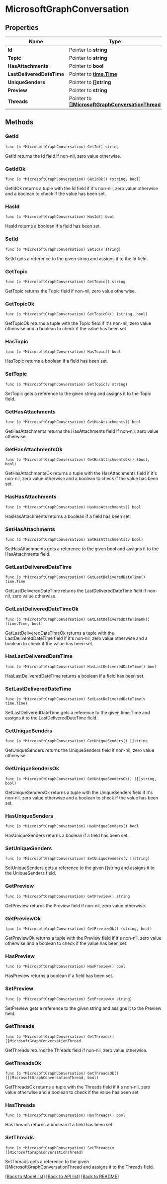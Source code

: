 # MicrosoftGraphConversation

## Properties

Name | Type | Description | Notes
------------ | ------------- | ------------- | -------------
**Id** | Pointer to **string** |  | [optional] 
**Topic** | Pointer to **string** |  | [optional] 
**HasAttachments** | Pointer to **bool** |  | [optional] 
**LastDeliveredDateTime** | Pointer to [**time.Time**](time.Time.md) |  | [optional] 
**UniqueSenders** | Pointer to **[]string** |  | [optional] 
**Preview** | Pointer to **string** |  | [optional] 
**Threads** | Pointer to [**[]MicrosoftGraphConversationThread**](microsoft.graph.conversationThread.md) |  | [optional] 

## Methods

### GetId

`func (o *MicrosoftGraphConversation) GetId() string`

GetId returns the Id field if non-nil, zero value otherwise.

### GetIdOk

`func (o *MicrosoftGraphConversation) GetIdOk() (string, bool)`

GetIdOk returns a tuple with the Id field if it's non-nil, zero value otherwise
and a boolean to check if the value has been set.

### HasId

`func (o *MicrosoftGraphConversation) HasId() bool`

HasId returns a boolean if a field has been set.

### SetId

`func (o *MicrosoftGraphConversation) SetId(v string)`

SetId gets a reference to the given string and assigns it to the Id field.

### GetTopic

`func (o *MicrosoftGraphConversation) GetTopic() string`

GetTopic returns the Topic field if non-nil, zero value otherwise.

### GetTopicOk

`func (o *MicrosoftGraphConversation) GetTopicOk() (string, bool)`

GetTopicOk returns a tuple with the Topic field if it's non-nil, zero value otherwise
and a boolean to check if the value has been set.

### HasTopic

`func (o *MicrosoftGraphConversation) HasTopic() bool`

HasTopic returns a boolean if a field has been set.

### SetTopic

`func (o *MicrosoftGraphConversation) SetTopic(v string)`

SetTopic gets a reference to the given string and assigns it to the Topic field.

### GetHasAttachments

`func (o *MicrosoftGraphConversation) GetHasAttachments() bool`

GetHasAttachments returns the HasAttachments field if non-nil, zero value otherwise.

### GetHasAttachmentsOk

`func (o *MicrosoftGraphConversation) GetHasAttachmentsOk() (bool, bool)`

GetHasAttachmentsOk returns a tuple with the HasAttachments field if it's non-nil, zero value otherwise
and a boolean to check if the value has been set.

### HasHasAttachments

`func (o *MicrosoftGraphConversation) HasHasAttachments() bool`

HasHasAttachments returns a boolean if a field has been set.

### SetHasAttachments

`func (o *MicrosoftGraphConversation) SetHasAttachments(v bool)`

SetHasAttachments gets a reference to the given bool and assigns it to the HasAttachments field.

### GetLastDeliveredDateTime

`func (o *MicrosoftGraphConversation) GetLastDeliveredDateTime() time.Time`

GetLastDeliveredDateTime returns the LastDeliveredDateTime field if non-nil, zero value otherwise.

### GetLastDeliveredDateTimeOk

`func (o *MicrosoftGraphConversation) GetLastDeliveredDateTimeOk() (time.Time, bool)`

GetLastDeliveredDateTimeOk returns a tuple with the LastDeliveredDateTime field if it's non-nil, zero value otherwise
and a boolean to check if the value has been set.

### HasLastDeliveredDateTime

`func (o *MicrosoftGraphConversation) HasLastDeliveredDateTime() bool`

HasLastDeliveredDateTime returns a boolean if a field has been set.

### SetLastDeliveredDateTime

`func (o *MicrosoftGraphConversation) SetLastDeliveredDateTime(v time.Time)`

SetLastDeliveredDateTime gets a reference to the given time.Time and assigns it to the LastDeliveredDateTime field.

### GetUniqueSenders

`func (o *MicrosoftGraphConversation) GetUniqueSenders() []string`

GetUniqueSenders returns the UniqueSenders field if non-nil, zero value otherwise.

### GetUniqueSendersOk

`func (o *MicrosoftGraphConversation) GetUniqueSendersOk() ([]string, bool)`

GetUniqueSendersOk returns a tuple with the UniqueSenders field if it's non-nil, zero value otherwise
and a boolean to check if the value has been set.

### HasUniqueSenders

`func (o *MicrosoftGraphConversation) HasUniqueSenders() bool`

HasUniqueSenders returns a boolean if a field has been set.

### SetUniqueSenders

`func (o *MicrosoftGraphConversation) SetUniqueSenders(v []string)`

SetUniqueSenders gets a reference to the given []string and assigns it to the UniqueSenders field.

### GetPreview

`func (o *MicrosoftGraphConversation) GetPreview() string`

GetPreview returns the Preview field if non-nil, zero value otherwise.

### GetPreviewOk

`func (o *MicrosoftGraphConversation) GetPreviewOk() (string, bool)`

GetPreviewOk returns a tuple with the Preview field if it's non-nil, zero value otherwise
and a boolean to check if the value has been set.

### HasPreview

`func (o *MicrosoftGraphConversation) HasPreview() bool`

HasPreview returns a boolean if a field has been set.

### SetPreview

`func (o *MicrosoftGraphConversation) SetPreview(v string)`

SetPreview gets a reference to the given string and assigns it to the Preview field.

### GetThreads

`func (o *MicrosoftGraphConversation) GetThreads() []MicrosoftGraphConversationThread`

GetThreads returns the Threads field if non-nil, zero value otherwise.

### GetThreadsOk

`func (o *MicrosoftGraphConversation) GetThreadsOk() ([]MicrosoftGraphConversationThread, bool)`

GetThreadsOk returns a tuple with the Threads field if it's non-nil, zero value otherwise
and a boolean to check if the value has been set.

### HasThreads

`func (o *MicrosoftGraphConversation) HasThreads() bool`

HasThreads returns a boolean if a field has been set.

### SetThreads

`func (o *MicrosoftGraphConversation) SetThreads(v []MicrosoftGraphConversationThread)`

SetThreads gets a reference to the given []MicrosoftGraphConversationThread and assigns it to the Threads field.


[[Back to Model list]](../README.md#documentation-for-models) [[Back to API list]](../README.md#documentation-for-api-endpoints) [[Back to README]](../README.md)


